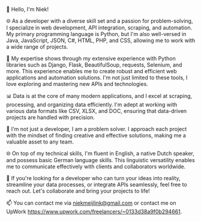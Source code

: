 👋 Hello, I'm Niek!

🌐 As a developer with a diverse skill set and a passion for problem-solving, I specialize in web development, API integration, scraping, and automation. My primary programming language is Python, but I'm also well-versed in Java, JavaScript, JSON, C#, HTML, PHP, and CSS, allowing me to work with a wide range of projects.

💼 My expertise shows through my extensive experience with Python libraries such as Django, Flask, BeautifulSoup, requests, Selenium, and more. This experience enables me to create robust and efficient web applications and automation solutions. I'm not just limited to these tools, I love exploring and mastering new APIs and technologies.

📊 Data is at the core of many modern applications, and I excel at scraping, processing, and organizing data efficiently. I'm adept at working with various data formats like CSV, XLSX, and DOC, ensuring that data-driven projects are handled with precision.

🧩 I'm not just a developer, I am a problem solver. I approach each project with the mindset of finding creative and effective solutions, making me a valuable asset to any team.

🌐 On top of my technical skills, I'm fluent in English, a native Dutch speaker, and possess basic German language skills. This linguistic versatility enables me to communicate effectively with clients and collaborators worldwide.

🚀 If you're looking for a developer who can turn your ideas into reality, streamline your data processes, or integrate APIs seamlessly, feel free to reach out. Let's collaborate and bring your projects to life!

📫 You can contact me via niekmeijlink@gmail.com or contact me on UpWork https://www.upwork.com/freelancers/~0133d38a9f0b294661.
